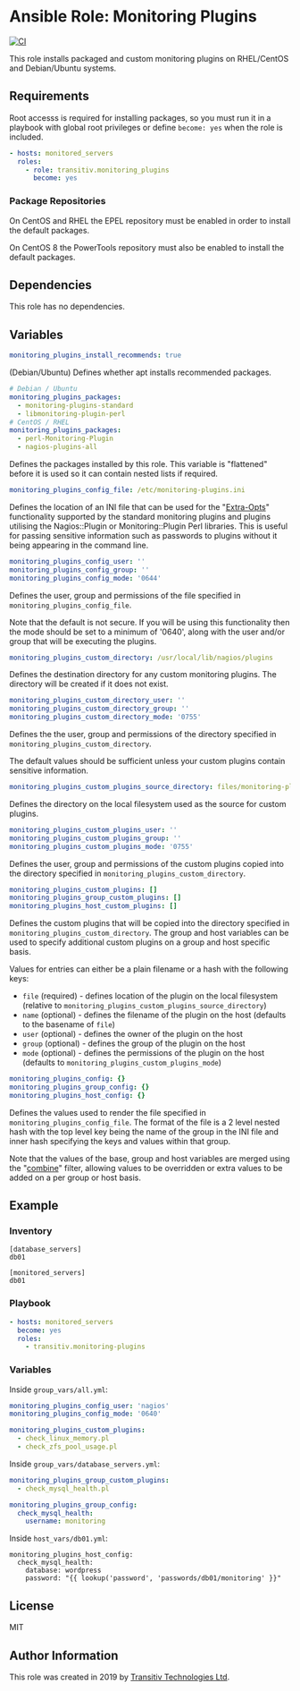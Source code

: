 # Ansible Role: Monitoring Plugins

[![CI](https://github.com/transitiv/ansible-role-monitoring-plugins/workflows/CI/badge.svg?event=push)](https://github.com/transitiv/ansible-role-monitoring-plugins/actions?query=workflow%3ACI)

This role installs packaged and custom monitoring plugins on RHEL/CentOS and
Debian/Ubuntu systems.

## Requirements

Root accesss is required for installing packages, so you must run it in a
playbook with global root privileges or define `become: yes` when the role is
included.

```yaml
- hosts: monitored_servers
  roles:
    - role: transitiv.monitoring_plugins
      become: yes
```

### Package Repositories

On CentOS and RHEL the EPEL repository must be enabled in order to install the
default packages.

On CentOS 8 the PowerTools repository must also be enabled to install the
default packages.

## Dependencies

This role has no dependencies.

## Variables

```yaml
monitoring_plugins_install_recommends: true
```

(Debian/Ubuntu) Defines whether apt installs recommended packages.

```yaml
# Debian / Ubuntu
monitoring_plugins_packages:
  - monitoring-plugins-standard
  - libmonitoring-plugin-perl
# CentOS / RHEL
monitoring_plugins_packages:
  - perl-Monitoring-Plugin
  - nagios-plugins-all
```

Defines the packages installed by this role. This variable is "flattened"
before it is used so it can contain nested lists if required.

```yaml
monitoring_plugins_config_file: /etc/monitoring-plugins.ini
```

Defines the location of an INI file that can be used for the
"[Extra-Opts](https://www.monitoring-plugins.org/doc/extra-opts.html)"
functionality supported by the standard monitoring plugins and plugins
utilising the Nagios::Plugin or Monitoring::Plugin Perl libraries. This is
useful for passing sensitive information such as passwords to plugins without
it being appearing in the command line.

```yaml
monitoring_plugins_config_user: ''
monitoring_plugins_config_group: ''
monitoring_plugins_config_mode: '0644'
```

Defines the user, group and permissions of the file specified in
`monitoring_plugins_config_file`.

Note that the default is not secure. If you will be using this functionality
then the mode should be set to a minimum of '0640', along with the user and/or
group that will be executing the plugins.

```yaml
monitoring_plugins_custom_directory: /usr/local/lib/nagios/plugins
```

Defines the destination directory for any custom monitoring plugins. The
directory will be created if it does not exist.

```yaml
monitoring_plugins_custom_directory_user: ''
monitoring_plugins_custom_directory_group: ''
monitoring_plugins_custom_directory_mode: '0755'
```

Defines the the user, group and permissions of the directory specified in
`monitoring_plugins_custom_directory`.

The default values should be sufficient unless your custom plugins contain
sensitive information.

```yaml
monitoring_plugins_custom_plugins_source_directory: files/monitoring-plugins
```

Defines the directory on the local filesystem used as the source for custom
plugins.


```yaml
monitoring_plugins_custom_plugins_user: ''
monitoring_plugins_custom_plugins_group: ''
monitoring_plugins_custom_plugins_mode: '0755'
```

Defines the user, group and permissions of the custom plugins copied into the
directory specified in `monitoring_plugins_custom_directory`.

```yaml
monitoring_plugins_custom_plugins: []
monitoring_plugins_group_custom_plugins: []
monitoring_plugins_host_custom_plugins: []
```

Defines the custom plugins that will be copied into the directory specified in
`monitoring_plugins_custom_directory`. The group and host variables can be used
to specify additional custom plugins on a group and host specific basis.

Values for entries can either be a plain filename or a hash with the following keys:

* `file` (required) - defines location of the plugin on the local filesystem (relative to `monitoring_plugins_custom_plugins_source_directory`)
* `name` (optional) - defines the filename of the plugin on the host (defaults to the basename of `file`)
* `user` (optional) - defines the owner of the plugin on the host
* `group` (optional) - defines the group of the plugin on the host
* `mode` (optional) - defines the permissions of the plugin on the host (defaults to `monitoring_plugins_custom_plugins_mode`)

```yaml
monitoring_plugins_config: {}
monitoring_plugins_group_config: {}
monitoring_plugins_host_config: {}
```

Defines the values used to render the file specified in
`monitoring_plugins_config_file`. The format of the file is a 2 level nested
hash with the top level key being the name of the group in the INI file and
inner hash specifying the keys and values within that group.

Note that the values of the base, group and host variables are merged using the
"[combine](https://docs.ansible.com/ansible/latest/user_guide/playbooks_filters.html#combining-hashes-dictionaries)"
filter, allowing values to be overridden or extra values to be added on a per
group or host basis.


## Example

### Inventory

```
[database_servers]
db01

[monitored_servers]
db01
```

### Playbook

```yaml
- hosts: monitored_servers
  become: yes
  roles:
    - transitiv.monitoring-plugins
```

### Variables

Inside `group_vars/all.yml`:

```yaml
monitoring_plugins_config_user: 'nagios'
monitoring_plugins_config_mode: '0640'

monitoring_plugins_custom_plugins:
  - check_linux_memory.pl
  - check_zfs_pool_usage.pl
```

Inside `group_vars/database_servers.yml`:

```yaml
monitoring_plugins_group_custom_plugins:
  - check_mysql_health.pl

monitoring_plugins_group_config:
  check_mysql_health:
    username: monitoring
```

Inside `host_vars/db01.yml`:

```
monitoring_plugins_host_config:
  check_mysql_health:
    database: wordpress
    password: "{{ lookup('password', 'passwords/db01/monitoring' }}"
```

## License

MIT

## Author Information

This role was created in 2019 by [Transitiv Technologies
Ltd](https://www.transitiv.co.uk).

